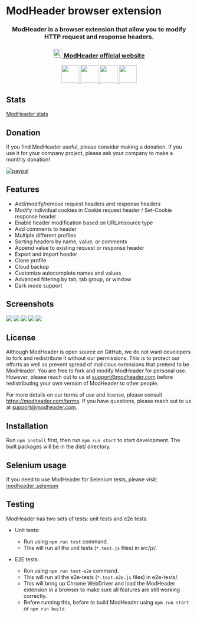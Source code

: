 # ModHeader browser extension

<h3 align="center">
  ModHeader is a browser extension that allow you to modify HTTP request and response headers.
</h3>
<h3 align="center">
  <a href="https://modheader.com/">
    <img src="https://static.modheader.com/logo_2x.png" width="24px" alt="ModHeader" /> ModHeader official website
  </a>
</h3>
<p align="center">
  <a href="https://chrome.google.com/webstore/detail/modheader/idgpnmonknjnojddfkpgkljpfnnfcklj">
    <img src="https://static.modheader.com/chrome.svg" width="48">
  </a>
  <a href="https://addons.mozilla.org/firefox/addon/modheader-firefox/">
    <img src="https://static.modheader.com/firefox_1x.png" srcset="https://static.modheader.com/firefox_2x.png 2x" width="48">
  </a>
  <a href="https://addons.opera.com/en/extensions/details/modheader/">
    <img src="https://static.modheader.com/opera.png" srcset="https://static.modheader.com/opera_2x.png 2x" width="48">
  </a>
  <a href="https://microsoftedge.microsoft.com/addons/detail/opgbiafapkbbnbnjcdomjaghbckfkglc">
    <img src="https://static.modheader.com/edge.svg" width="48">
  </a>
  
</p>

## Stats

<a href="https://chrome-stats.com/d/idgpnmonknjnojddfkpgkljpfnnfcklj">ModHeader stats</a>

## Donation

If you find ModHeader useful, please consider making a donation. If you use it for your company project, please ask your company to make a monthly donation!

[![paypal](https://www.paypalobjects.com/en_US/i/btn/btn_donate_SM.gif)](https://www.paypal.com/pools/c/84aPpFIA0Z)

## Features

- Add/modify/remove request headers and response headers
- Modify individual cookies in Cookie request header / Set-Cookie response header 
- Enable header modification based on URL/resource type
- Add comments to header
- Multiple different profiles
- Sorting headers by name, value, or comments
- Append value to existing request or response header
- Export and import header
- Clone profile
- Cloud backup
- Customize autocomplete names and values
- Advanced filtering by tab, tab group, or window
- Dark mode support

## Screenshots

<img src="https://static.modheader.com/screenshots/screenshot-caption-1.png">
<img src="https://static.modheader.com/screenshots/screenshot-caption-2.png">
<img src="https://static.modheader.com/screenshots/screenshot-caption-3.png">
<img src="https://static.modheader.com/screenshots/screenshot-caption-4.png">
<img src="https://static.modheader.com/screenshots/screenshot-caption-5.png">

## License

Although ModHeader is open source on GitHub, we do not want developers to fork and redistribute it without our
permissions. This is to protect our efforts as well as prevent spread of malicious extensions that pretend to be
ModHeader. You are free to fork and modify ModHeader for personal use. However, please reach out to us at
support@modheader.com before redistributing your own version of ModHeader to other people.

For more details on our terms of use and license, please consult https://modheader.com/terms. If you have
questions, please reach out to us at support@modheader.com.

## Installation

Run `npm install` first, then run `npm run start` to start development. The built packages will be in the dist/ directory.

## Selenium usage

If you need to use ModHeader for Selenium tests, please visit: [modheader_selenium](https://github.com/bewisse/modheader_selenium)

## Testing

ModHeader has two sets of tests: unit tests and e2e tests.

- Unit tests:

  - Run using `npm run test` command.
  - This will run all the unit tests (`*.test.js` files) in src/js/.

- E2E tests:
  - Run using `npm run test-e2e` command.
  - This will run all the e2e-tests (`*.test.e2e.js` files) in e2e-tests/.
  - This will bring up Chrome WebDriver and load the ModHeader extension in a browser to make
    sure all features are still working correctly.
  - Before running this, before to build ModHeader using `npm run start` or `npm run build`
